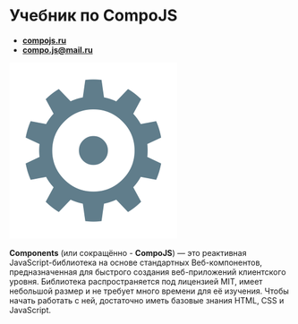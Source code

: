 # Учебник по CompoJS

- **[compojs.ru](http://www.compojs.ru)**
- **[compo.js@mail.ru](mailto:compo.js@mail.ru)**

![components](logo.png)

**Components** (или сокращённо - **CompoJS**) — это реактивная JavaScript-библиотека на основе стандартных Веб-компонентов, предназначенная для быстрого создания веб-приложений клиентского уровня. Библиотека распространяется под лицензией MIT, имеет небольшой размер и не требует много времени для её изучения. Чтобы начать работать с ней, достаточно иметь базовые знания HTML, CSS и JavaScript.
